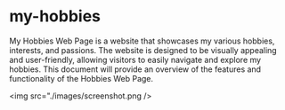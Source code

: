# my-hobbies

My Hobbies Web Page is a website that showcases my various hobbies,
interests, and passions. The website is designed to be visually appealing
and user-friendly, allowing visitors to easily navigate and explore my
hobbies. This document will provide an overview of the features and
functionality of the Hobbies Web Page.

<img src="./images/screenshot.png />
